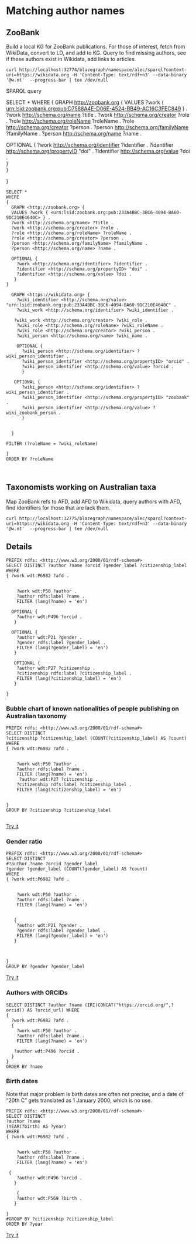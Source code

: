 # Matching author names

## ZooBank

Build a local KG for ZooBank publications. For those of interest, fetch from WikiData, convert to LD, and add to KG. Query to find missing authors, see if these authors exist in Wikidata, add links to articles.

```
curl http://localhost:32774/blazegraph/namespace/alec/sparql?context-uri=https://wikidata.org -H 'Content-Type: text/rdf+n3' --data-binary '@w.nt'  --progress-bar | tee /dev/null
```

SPARQL query

SELECT *
WHERE 
{
  GRAPH <http://zoobank.org> {
  VALUES ?work { <urn:lsid:zoobank.org:pub:D7588A4E-D06E-4524-BB49-AC16C3FEC849> } .
  ?work <http://schema.org/name> ?title .
  ?work <http://schema.org/creator> ?role . 
  ?role <http://schema.org/roleName> ?roleName . 
  ?role <http://schema.org/creator> ?person . 
  ?person <http://schema.org/familyName> ?familyName .
  ?person <http://schema.org/name> ?name .

  OPTIONAL {
    ?work <http://schema.org/identifier> ?identifier .
	?identifier <http://schema.org/propertyID> "doi" .
	?identifier <http://schema.org/value> ?doi .      
   }  
} 


 
}


```
SELECT *
WHERE 
{
  GRAPH <http://zoobank.org> {
  VALUES ?work { <urn:lsid:zoobank.org:pub:233A4BBC-3BC6-4094-BA60-9DC210E4640C> } .
  ?work <http://schema.org/name> ?title .
  ?work <http://schema.org/creator> ?role . 
  ?role <http://schema.org/roleName> ?roleName . 
  ?role <http://schema.org/creator> ?person . 
  ?person <http://schema.org/familyName> ?familyName .
  ?person <http://schema.org/name> ?name .

  OPTIONAL {
    ?work <http://schema.org/identifier> ?identifier .
	?identifier <http://schema.org/propertyID> "doi" .
	?identifier <http://schema.org/value> ?doi .      
   }  
} 
        
  GRAPH <https://wikidata.org> {
    ?wiki_identifier <http://schema.org/value> "urn:lsid:zoobank.org:pub:233A4BBC-3BC6-4094-BA60-9DC210E4640C" .
    ?wiki_work <http://schema.org/identifier> ?wiki_identifier .
    
   ?wiki_work <http://schema.org/creator> ?wiki_role . 
    ?wiki_role <http://schema.org/roleName> ?wiki_roleName . 
    ?wiki_role <http://schema.org/creator> ?wiki_person . 
    ?wiki_person <http://schema.org/name> ?wiki_name .

    OPTIONAL {
      ?wiki_person <http://schema.org/identifier> ?wiki_person_identifier .
      ?wiki_person_identifier <http://schema.org/propertyID> "orcid" .
      ?wiki_person_identifier <http://schema.org/value> ?orcid .
      }
    
   OPTIONAL {
      ?wiki_person <http://schema.org/identifier> ?wiki_person_identifier .
      ?wiki_person_identifier <http://schema.org/propertyID> "zoobank" .
      ?wiki_person_identifier <http://schema.org/value> ?wiki_zoobank_person .
      }
        
    
  }

FILTER (?roleName = ?wiki_roleName)
 
}
ORDER BY ?roleName



```


## Taxonomists working on Australian taxa

Map ZooBank refs to AFD, add AFD to Wikidata, query authors with AFD, find identifiers for those that are lack them.


```
curl http://localhost:32775/blazegraph/namespace/alec/sparql?context-uri=https://wikidata.org -H 'Content-Type: text/rdf+n3' --data-binary '@w.nt'  --progress-bar | tee /dev/null
```


## Details

```
PREFIX rdfs: <http://www.w3.org/2000/01/rdf-schema#>
SELECT DISTINCT ?author ?name ?orcid ?gender_label ?citizenship_label WHERE
{ ?work wdt:P6982 ?afd .
  
  
    ?work wdt:P50 ?author .
    ?author rdfs:label ?name .
    FILTER (lang(?name) = 'en')
    
  OPTIONAL {
    ?author wdt:P496 ?orcid .
   }
  
  OPTIONAL {
    ?author wdt:P21 ?gender .
    ?gender rdfs:label ?gender_label .
    FILTER (lang(?gender_label) = 'en')    
   }
 
   OPTIONAL {
    ?author wdt:P27 ?citizenship .
    ?citizenship rdfs:label ?citizenship_label .
    FILTER (lang(?citizenship_label) = 'en')    
   }
   
}
```

### Bubble chart of known nationalities of people publishing on Australian taxonomy

```
PREFIX rdfs: <http://www.w3.org/2000/01/rdf-schema#>
SELECT DISTINCT 
?citizenship ?citizenship_label (COUNT(?citizenship_label) AS ?count) 
WHERE
{ ?work wdt:P6982 ?afd .
  
  
    ?work wdt:P50 ?author .
    ?author rdfs:label ?name .
    FILTER (lang(?name) = 'en')
     ?author wdt:P27 ?citizenship .
    ?citizenship rdfs:label ?citizenship_label .
    FILTER (lang(?citizenship_label) = 'en')    
   
   
}
GROUP BY ?citizenship ?citizenship_label


```
[Try it](https://w.wiki/6PX)

### Gender ratio

```
PREFIX rdfs: <http://www.w3.org/2000/01/rdf-schema#>
SELECT DISTINCT 
#?author ?name ?orcid ?gender_label 
?gender ?gender_label (COUNT(?gender_label) AS ?count) 
WHERE
{ ?work wdt:P6982 ?afd .
  
  
    ?work wdt:P50 ?author .
    ?author rdfs:label ?name .
    FILTER (lang(?name) = 'en')
 
  
   {
    ?author wdt:P21 ?gender .
    ?gender rdfs:label ?gender_label .
    FILTER (lang(?gender_label) = 'en')    
   }
 
  
   
}
GROUP BY ?gender ?gender_label
```
[Try it](https://w.wiki/6Pa)

### Authors with ORCIDs

```
SELECT DISTINCT ?author ?name (IRI(CONCAT("https://orcid.org/",?orcid)) AS ?orcid_url) WHERE
{ 
  ?work wdt:P6982 ?afd .
  {
    ?work wdt:P50 ?author .
    ?author rdfs:label ?name .
    FILTER (lang(?name) = 'en')
    
   ?author wdt:P496 ?orcid .
  }
}
ORDER BY ?name
```

### Birth dates

Note that major problem is birth dates are often not precise, and a date of “20th C” gets translated as 1 January 2000, which is no use.

```
PREFIX rdfs: <http://www.w3.org/2000/01/rdf-schema#>
SELECT DISTINCT 
?author ?name 
(YEAR(?birth) AS ?year)
WHERE
{ ?work wdt:P6982 ?afd .
  
  
    ?work wdt:P50 ?author .
    ?author rdfs:label ?name .
    FILTER (lang(?name) = 'en')
 
 {
    ?author wdt:P496 ?orcid .
   }
  
    {
    ?author wdt:P569 ?birth .
   }
   
}
#GROUP BY ?citizenship ?citizenship_label
ORDER BY ?year
```

[Try it](https://w.wiki/6Pn)









